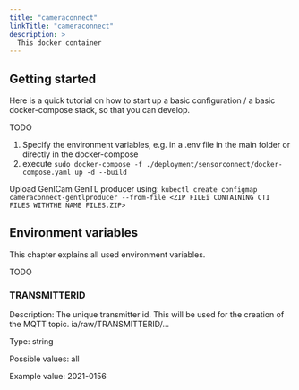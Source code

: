 ```yaml
---
title: "cameraconnect"
linkTitle: "cameraconnect"
description: >
  This docker container 
---
```


## Getting started

Here is a quick tutorial on how to start up a basic configuration / a basic docker-compose stack, so that you can develop.


TODO 

1. Specify the environment variables, e.g. in a .env file in the main folder or directly in the docker-compose
2. execute `sudo docker-compose -f ./deployment/sensorconnect/docker-compose.yaml up -d --build`

Upload GenICam GenTL producer using:
`kubectl create configmap cameraconnect-gentlproducer --from-file <ZIP FILEi CONTAINING CTI FILES WITHTHE NAME FILES.ZIP>`

## Environment variables

This chapter explains all used environment variables.

TODO 
### TRANSMITTERID

Description: The unique transmitter id. This will be used for the creation of the MQTT topic. ia/raw/TRANSMITTERID/...

Type: string

Possible values: all

Example value: 2021-0156

